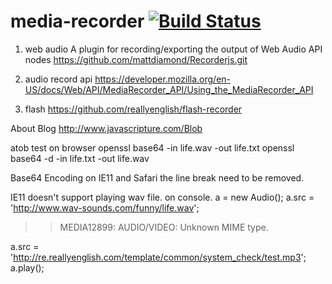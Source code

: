 # media-recorder [![Build Status](https://travis-ci.com/reallyenglish/media-recorder.svg?token=nQpkqttSTJftx5LczSUb&branch=master)](https://travis-ci.com/reallyenglish/media-recorder)

1. web audio
A plugin for recording/exporting the output of Web Audio API nodes
https://github.com/mattdiamond/Recorderjs.git

2. audio record api
https://developer.mozilla.org/en-US/docs/Web/API/MediaRecorder_API/Using_the_MediaRecorder_API

3. flash
https://github.com/reallyenglish/flash-recorder

About Blog
http://www.javascripture.com/Blob

atob test on browser
openssl base64 -in life.wav -out life.txt
openssl base64 -d -in life.txt -out life.wav

Base64 Encoding
on IE11 and Safari the line break need to be removed.

IE11 doesn't support playing wav file.
on console.
a = new Audio();
a.src = 'http://www.wav-sounds.com/funny/life.wav';
>>MEDIA12899: AUDIO/VIDEO: Unknown MIME type.

a.src = 'http://re.reallyenglish.com/template/common/system_check/test.mp3';
a.play();

